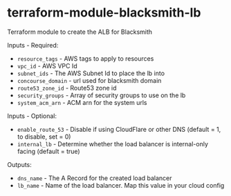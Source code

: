 # terraform-module-blacksmith-lb
Terraform module to create the ALB for Blacksmith

Inputs - Required:

 - `resource_tags` - AWS tags to apply to resources
 - `vpc_id` - AWS VPC Id
 - `subnet_ids` - The AWS Subnet Id to place the lb into     
 - `concourse_domain` - url used for blacksmith domain
 - `route53_zone_id` - Route53 zone id
 - `security_groups` - Array of security groups to use on the lb
 - `system_acm_arn` - ACM arn for the system urls

Inputs - Optional: 

 - `enable_route_53` - Disable if using CloudFlare or other DNS (default = 1, to disable, set = 0)
 - `internal_lb` - Determine whether the load balancer is internal-only facing (default = true)
 
Outputs:

 - `dns_name` - The A Record for the created load balancer
 - `lb_name` - Name of the load balancer.  Map this value in your cloud config